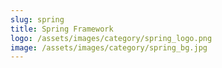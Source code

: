 ```yaml
---
slug: spring
title: Spring Framework
logo: /assets/images/category/spring_logo.png
image: /assets/images/category/spring_bg.jpg
---
```

